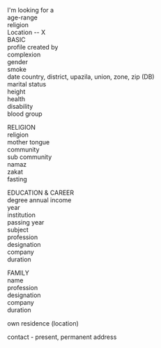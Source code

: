 I'm looking for a																									
age-range																									
religion 																								
Location -- X																									
BASIC																									
profile created by	
complexion																								
gender	
smoke																								
date	country, district, upazila, union, zone, zip (DB)																								
marital status																									
height 																									
health																									
disability																									
blood group																									
																									
RELIGION																									
religion																									
mother tongue																									
community																									
sub community																									
namaz																									
zakat																									
fasting																									
																									
EDUCATION & CAREER																									
degree	annual income																								
year																									
institution																									
passing year																									
subject																									
profession																									
designation																									
company																									
duration																									
																									
FAMILY																									
name																									
profession																									
designation																									
company																									
duration																									
																									
own residence (location)																									
																									
contact - present, permanent address																									
																																																	